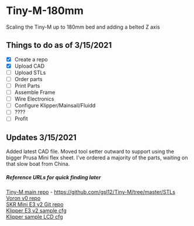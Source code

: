 # Tiny-M-180mm
Scaling the Tiny-M up to 180mm bed and adding a belted Z axis

## Things to do as of 3/15/2021
- [x] Create a repo
- [x] Upload CAD
- [ ] Upload STLs
- [ ] Order parts
- [ ] Print Parts
- [ ] Assemble Frame
- [ ] Wire Electronics
- [ ] Configure Klipper/Mainsail/Fluidd
- [ ] ????
- [ ] Profit

## Updates 3/15/2021
Added latest CAD file.  Moved tool setter outward to support using the bigger Prusa Mini flex sheet.
I've ordered a majority of the parts, waiting on that slow boat from China.

##### Reference URLs for quick finding later
[Tiny-M main repo](https://github.com/gsl12/Tiny-M/tree/master/STLs) - https://github.com/gsl12/Tiny-M/tree/master/STLs<br/>
[Voron v0 repo](https://github.com/VoronDesign/Voron-0)<br/>
[SKR Mini E3 v2 Git repo](https://github.com/bigtreetech/BIGTREETECH-SKR-mini-E3)<br/>
[Klipper E3 v2 sample cfg](https://github.com/KevinOConnor/klipper/blob/master/config/generic-bigtreetech-skr-mini-e3-v2.0.cfg)<br/>
[Klipper sample LCD cfg](https://github.com/KevinOConnor/klipper/blob/master/config/sample-lcd.cfg)<br/>
